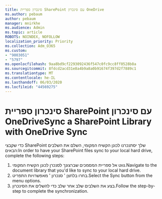 ```yaml
---
title: סינכרון ספריית SharePoint עם סינכרון OneDrive
ms.author: pebaum
author: pebaum
manager: mnirkhe
ms.audience: Admin
ms.topic: article
ROBOTS: NOINDEX, NOFOLLOW
localization_priority: Priority
ms.collection: Adm_O365
ms.custom:
- "9003051"
- "5797"
ms.openlocfilehash: 9aa8bd9cf2293092436f547c0fc9cc8ff0528b8a
ms.sourcegitcommit: 8fdcd2acd31e8a4b9a8a0b91674f397d2f7889c1
ms.translationtype: MT
ms.contentlocale: he-IL
ms.lasthandoff: 06/03/2020
ms.locfileid: "44569275"
---
```

# <a name="sync-a-sharepoint-library-with-onedrive-sync"></a><span data-ttu-id="750d6-102">סינכרון ספריית SharePoint עם סינכרון OneDrive</span><span class="sxs-lookup"><span data-stu-id="750d6-102">Sync a SharePoint Library with OneDrive Sync</span></span>

<span data-ttu-id="750d6-103">כדי שקבצי SharePoint שלך יסתנכרנו לכונן הקשיח המקומי, השלם את השלבים הבאים:</span><span class="sxs-lookup"><span data-stu-id="750d6-103">In order to have your SharePoint files sync to your local hard drive, complete the following steps:</span></span>

1. <span data-ttu-id="750d6-104">נווט אל ספריית המסמכים שברצונך לסנכרן לכונן הקשיח המקומי.</span><span class="sxs-lookup"><span data-stu-id="750d6-104">Navigate to the document library that you'd like to sync to your local hard drive.</span></span>
2. <span data-ttu-id="750d6-105">בחרו בלחצן ' סנכרון ' מאפשרויות התפריט.</span><span class="sxs-lookup"><span data-stu-id="750d6-105">Select the Sync button from the menu options.</span></span>
3. <span data-ttu-id="750d6-106">בצע את השלבים שלב אחר שלב כדי להשלים את הסינכרון.</span><span class="sxs-lookup"><span data-stu-id="750d6-106">Follow the step-by-step to complete the synchronization.</span></span>